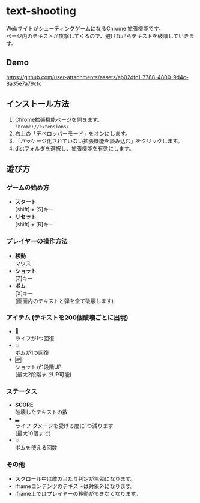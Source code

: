# text-shooting
WebサイトがシューティングゲームになるChrome 拡張機能です。  
ページ内のテキストが攻撃してくるので、避けながらテキストを破壊していきます。

## Demo
https://github.com/user-attachments/assets/ab02dfc1-7788-4800-9d4c-8a35e7a79cfc


## インストール方法
1. Chrome拡張機能ページを開きます。  
   ```chrome://extensions/```
2. 右上の「デベロッパーモード」をオンにします。
3. 「パッケージ化されていない拡張機能を読み込む」をクリックします。
4. distフォルダを選択し、拡張機能を有効にします。

## 遊び方

### ゲームの始め方
- **スタート**  
[shift] + [S]キー
- **リセット**  
[shift] + [R]キー

### プレイヤーの操作方法
- **移動**  
マウス
- **ショット**  
[Z]キー
- **ボム**  
[X]キー  
(画面内のテキストと弾を全て破壊します)

### アイテム (テキストを200個破壊ごとに出現)
- 🏥  
ライフが1つ回復
- 💥  
ボムが1つ回復
- 🆙  
ショットが1段階UP  
(最大2段階までUP可能)

### ステータス
- **SCORE**  
破壊したテキストの数
- ▃  
ライフ ダメージを受ける度に1つ減ります  
(最大10個まで)
- 💥  
ボムを使える回数
  
### その他
- スクロール中は敵の当たり判定が無効になります。  
- iframeコンテンツのテキストは対象外になります。  
- iframe上ではプレイヤーの移動ができなくなります。
